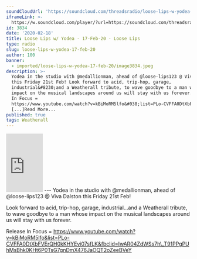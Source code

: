 ```yaml
---
soundCloudUrl: 'https://soundcloud.com/threadsradio/loose-lips-w-yodea-17-feb-20'
iframeLink: >-
  https://w.soundcloud.com/player/?url=https://soundcloud.com/threadsradio/loose-lips-w-yodea-17-feb-20&color=00aabb&auto_play=false&hide_related=false&show_comments=true&show_user=true&show_reposts=false
id: 3834
date: '2020-02-18'
title: Loose Lips w/ Yodea - 17-Feb-20 - Loose Lips
type: radio
slug: loose-lips-w-yodea-17-feb-20
author: 100
banner:
  - imported/loose-lips-w-yodea-17-feb-20/image3834.jpeg
description: >-
  Yodea in the studio with @medallionman, ahead of @loose-lips123 @ Viva Dalston
  this Friday 21st Feb! Look forward to acid, trip-hop, garage,
  industrial&#8230;and a Weatherall tribute, to wave goodbye to a man whose
  impact on the musical landscapes around us will stay with us forever. Release
  In Focus =
  https://www.youtube.com/watch?v=kBiMoRM5lfo&#038;list=PLo-CVFFA0DtXbFVErQH0kKHYEvi07sfLK&#038;fbclid=IwAR04ZdWSs7h_T91PPgPUhMsBhk0KHt6P0TsG7gnDmX476JaOQT2oZeeBVeY
  [...]Read More...
published: true
tags: Weatherall
---
```

<iframe id="sc-widget" title="title" width="100" height="160" scrolling="no" frameborder="yes" allow="autoplay" src="https://w.soundcloud.com/player/?url=https://soundcloud.com/threadsradio/loose-lips-w-yodea-17-feb-20&amp;color=00aabb&amp;auto_play=false&amp;hide_related=false&amp;show_comments=true&amp;show_user=true&amp;show_reposts=false"></iframe>
---
Yodea in the studio with @medallionman, ahead of @loose-lips123 @ Viva Dalston this Friday 21st Feb!

Look forward to acid, trip-hop, garage, industrial…and a Weatherall tribute, to wave goodbye to a man whose impact on the musical landscapes around us will stay with us forever.

Release In Focus = https://www.youtube.com/watch?v=kBiMoRM5lfo&list=PLo-CVFFA0DtXbFVErQH0kKHYEvi07sfLK&fbclid=IwAR04ZdWSs7h\_T91PPgPUhMsBhk0KHt6P0TsG7gnDmX476JaOQT2oZeeBVeY